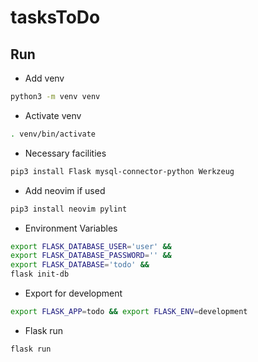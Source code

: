 # tasksToDo
## Run
* Add venv
```sh
python3 -m venv venv
```
* Activate venv
```sh
. venv/bin/activate
```
* Necessary facilities
```sh
pip3 install Flask mysql-connector-python Werkzeug
```
* Add neovim if used
```sh
pip3 install neovim pylint
```
* Environment Variables
``` sh
export FLASK_DATABASE_USER='user' &&
export FLASK_DATABASE_PASSWORD='' &&
export FLASK_DATABASE='todo' &&
flask init-db
```
* Export for development
```sh
export FLASK_APP=todo && export FLASK_ENV=development
```
* Flask run
```sh
flask run
```
